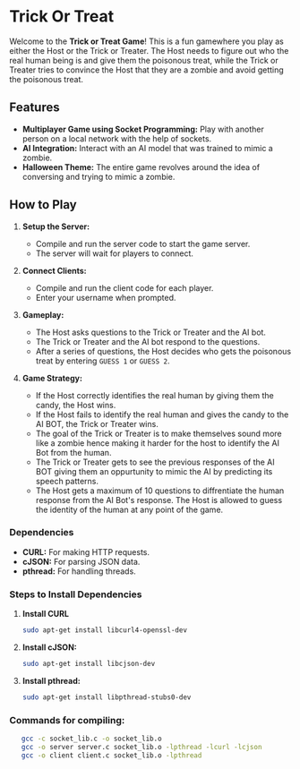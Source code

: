 # Trick Or Treat

Welcome to the **Trick or Treat Game**! This is a fun gamewhere you play as either the Host or the Trick or Treater. The Host needs to figure out who the real human being is and give them the poisonous treat, while the Trick or Treater tries to convince the Host that they are a zombie and avoid getting the poisonous treat.

## Features
- **Multiplayer Game using Socket Programming:** Play with another person on a local network with the help of sockets.
- **AI Integration:** Interact with an AI model that was trained to mimic a zombie.
- **Halloween Theme:** The entire game revolves around the idea of conversing and trying to mimic a zombie.

## How to Play
1. **Setup the Server:**
   - Compile and run the server code to start the game server.
   - The server will wait for players to connect.

2. **Connect Clients:**
   - Compile and run the client code for each player.
   - Enter your username when prompted.

3. **Gameplay:**
   - The Host asks questions to the Trick or Treater and the AI bot.
   - The Trick or Treater and the AI bot respond to the questions.
   - After a series of questions, the Host decides who gets the poisonous treat by entering `GUESS 1` or `GUESS 2`.

4. **Game Strategy:**
   - If the Host correctly identifies the real human by giving them the candy, the Host wins.
   - If the Host fails to identify the real human and gives the candy to the AI BOT, the Trick or Treater wins.
   - The goal of the Trick or Treater is to make themselves sound more like a zombie hence making it harder for the host to identify the AI Bot from the human.
   - The Trick or Treater gets to see the previous responses of the AI BOT giving them an oppurtunity to mimic the AI by predicting its speech patterns.
   - The Host gets a maximum of 10 questions to diffrentiate the human response from the AI Bot's response. The Host is allowed to guess the identity of the human at any point of the game.



### Dependencies
- **CURL:** For making HTTP requests.
- **cJSON:** For parsing JSON data.
- **pthread:** For handling threads.

### Steps to Install Dependencies

1. **Install CURL**
   ```bash
   sudo apt-get install libcurl4-openssl-dev

2. **Install cJSON:**
   ```bash
   sudo apt-get install libcjson-dev

3. **Install pthread:**
   ```bash
   sudo apt-get install libpthread-stubs0-dev
### Commands for compiling:
```bash
   gcc -c socket_lib.c -o socket_lib.o
   gcc -o server server.c socket_lib.o -lpthread -lcurl -lcjson
   gcc -o client client.c socket_lib.o -lpthread





